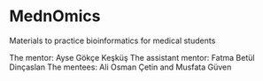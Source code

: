 # MednOmics
Materials to practice bioinformatics for medical students

The mentor: Ayse Gökçe Keşküş
The assistant mentor: Fatma Betül Dinçaslan
The mentees: Ali Osman Çetin and Musfata Güven
